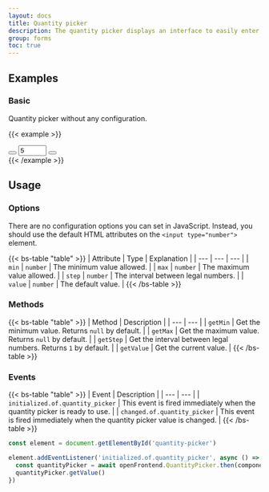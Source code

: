 ```yaml
---
layout: docs
title: Quantity picker
description: The quantity picker displays an interface to easily enter multiple quantities.
group: forms
toc: true
---
```


## Examples

### Basic

Quantity picker without any configuration.

{{< example >}}
<div class="input-group" data-of-quantity-picker>
  <button type="button" class="btn btn-icon btn-primary" data-of-quantity-picker-minus><i class="ofi-dash"></i></button>
  <input type="number" class="form-control text-center" value="5" min="1" max="10">
  <button type="button" class="btn btn-icon btn-primary" data-of-quantity-picker-plus><i class="ofi-plus"></i></button>
</div>
{{< /example >}}

## Usage

### Options

There are no configuration options you can set in JavaScript. Instead, you should use the default HTML attributes on the `<input type="number">` element.

{{< bs-table "table" >}}
| Attribute | Type | Explanation |
| --- | --- | --- |
| `min` | `number` | The minimum value allowed. |
| `max` | `number` | The maximum value allowed. |
| `step` | `number` | The interval between legal numbers. |
| `value` | `number` | The default value. |
{{< /bs-table >}}

### Methods

{{< bs-table "table" >}}
| Method | Description |
| --- | --- |
| `getMin` | Get the minimum value. Returns `null` by default. |
| `getMax` | Get the maximum value. Returns `null` by default. |
| `getStep` | Get the interval between legal numbers. Returns `1` by default. |
| `getValue` | Get the current value. |
{{< /bs-table >}}

### Events

{{< bs-table "table" >}}
| Event | Description |
| --- | --- |
| `initialized.of.quantity_picker` | This event is fired immediately when the quantity picker is ready to use. |
| `changed.of.quantity_picker` | This event is fired immediately when the quantity picker value is changed. |
{{< /bs-table >}}

```js
const element = document.getElementById('quantity-picker')

element.addEventListener('initialized.of.quantity_picker', async () => {
  const quantityPicker = await openFrontend.QuantityPicker.then(component => component.getInstance(element))
  quantityPicker.getValue()
})
```
